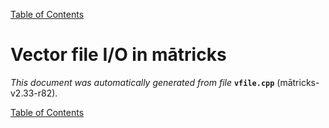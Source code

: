 
[Table of Contents](README.md)


# Vector file I/O in mātricks
_This document was automatically generated from file_ **`vfile.cpp`** (mātricks-v2.33-r82).


[Table of Contents](README.md)
